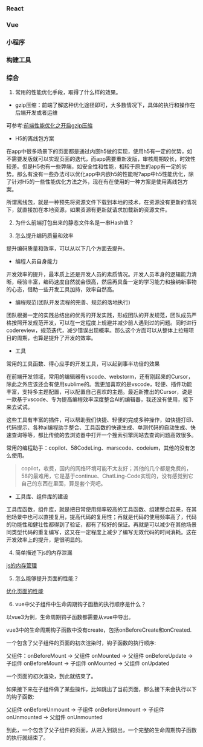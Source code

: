 ### React


### Vue


### 小程序

### 构建工具


### 综合

1. 常用的性能优化手段，取得了什么样的效果。

- gzip压缩：前端了解这种优化途径即可，大多数情况下，具体的执行和操作在后端开发或者运维

可参考:[前端性能优化之开启gzip压缩](./性能优化/前端性能优化之开启gzip.md)

- H5的离线包方案

在app中很多场景下的页面都是通过内嵌h5做的实现，使用h5有一定的优势，如不需要发版就可以实现页面的迭代，而app需要重新发版，审核周期较长，时效性较差。但是H5也有一些弊端，如安全性和性能，相较于原生的app有一定的劣势。那么有没有一些办法可以优化app中内嵌h5的性能呢?app中h5性能优化，除了针对H5的一些性能优化方法之外，现在有在使用的一种方案是使用离线包方案。

所谓离线包，就是一种预先将资源文件下载到本地的技术，在资源没有更新的情况下，就直接加在本地资源，如果资源有更新就请求加载新的资源文件。


2. 为什么前端打包出来的静态文件名是一串Hash值？

3. 怎么提升编码质量和效率

提升编码质量和效率，可以从以下几个方面去提升。

- 编程人员自身能力

开发效率的提升，最本质上还是开发人员的素质情况。开发人员本身的逻辑能力清晰，经验丰富，编码速度自然就会很高，然后再具备一定的学习能力和接纳新事物的心态，借助一些开发工具加持，效率自然高。

- 编程规范(团队开发流程的完善、规范的落地执行)

团队根据一定的实践总结出的优秀的开发实践，形成团队的开发规范，团队成员严格按照开发规范开发，可以在一定程度上规避并减少前人遇到过的问题。同时进行codereview，规范迭代，减少错误出现概率。那么这个方面可以从整体上拉短项目的周期，也算是提升了开发的效率。

- 工具

常用的工具函数、得心应手的开发工具，可以起到事半功倍的效果

在前端开发领域，常用的编辑器有vscode、webstorm，还有刚起来的Cursor，除此之外应该还会有使用sublime的。我更加喜欢的是vscode，轻便、插件功能丰富，支持多主题配置，可以配置自己喜欢的主题。最近新推出的Cursor，说是一款基于vscode、专为提高编程效率深度整合AI的编辑器，我还没有使用，接下来去试试。

这些工具有丰富的插件，可以帮助我们快捷、轻便的完成多种操作，如快捷打印、代码提示、各种ai编程助手整合、工具函数的快速生成、单测代码的自动生成、快速查询等等，都比传统的去浏览器中打开一个搜索引擎网站去查询问题高效很多。

常用的编程助手：copilot、58CodeLing、marscode、codeium，其他的没有怎么使用。

> copilot，收费，国内的网络环境可能不太友好；其他的几个都是免费的，58的最难用，它是基于continue、ChatLing-Code实现的，没有感觉到它自己的东西在里面，算是套个壳吧。

- 工具库、组件库的建设

工具库函数，组件库，就是把日常使用频率较高的工具函数、组建整合起来，在其他场景中也可以直接复用，提高代码的复用性；再就是代码的使用频率高了，代码的功能性和健壮性都得到了验证，都有了较好的保证。再就是可以减少在其他场景同类型代码的重复编写，这又在一定程度上减少了编写无效代码的时间消耗。这在开发效率上的提升，是很明显的。

4. 简单描述下js的内存泄漏

[js的内存管理](./2024/js的内存管理.md)

5. 怎么能够提升页面的性能？

[优化页面的性能](./2024/优化页面的性能.md)

6. vue中父子组件中生命周期钩子函数的执行顺序是什么？

以vue3为例，生命周期钩子函数都需要从vue中导出。

vue3中的生命周期钩子函数中没有create，包括onBeforeCreate和onCreated.

一个包含了父子组件的页面的初次渲染时，钩子函数的执行顺序:

父组件：onBeforeMount -> 父组件 onMounted -> 父组件 onBeforeUpdate -> 子组件 onBeforeMount -> 子组件 onMounted -> 父组件 onUpdated

一个页面的初次渲染，到此就结束了。

如果接下来在子组件做了某些操作，比如跳出了当前页面，那么接下来会执行以下的钩子函数:

父组件 onBeforeUnmount -> 子组件 onBeforeUnmount -> 子组件 onUnmounted -> 父组件 onUnmounted

到此，一个包含了父子组件的页面，从进入到跳出，一个完整的生命周期钩子函数的执行就结束了。